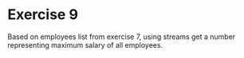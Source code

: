 # Exercise 9

Based on employees list from exercise 7, using streams get a number representing
maximum salary of all employees.